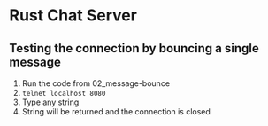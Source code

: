 # Rust Chat Server

## Testing the connection by bouncing a single message

1. Run the code from 02_message-bounce
2. `telnet localhost 8080`
3. Type any string
4. String will be returned and the connection is closed

